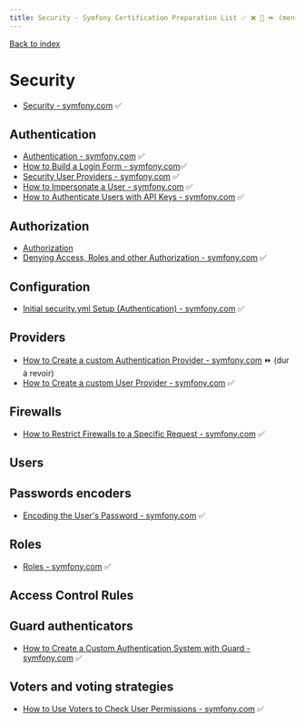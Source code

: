 ```yaml
---
title: Security - Symfony Certification Preparation List ✅ ❌ 🌈 ⏩ (menu OK)
---
```

[Back to index](../readme.md#table-of-contents)

# Security
- [Security - symfony.com](https://symfony.com/doc/5.0/security.html) ✅

## Authentication
- [Authentication - symfony.com](https://symfony.com/doc/5.0/components/security/authentication.html) ✅ 
- [How to Build a Login Form - symfony.com](https://symfony.com/doc/5.0/security/form_login_setup.html)✅ 
- [Security User Providers - symfony.com](https://symfony.com/doc/5.0/security/user_provider.html) ✅
- [How to Impersonate a User - symfony.com](https://symfony.com/doc/5.0/security/impersonating_user.html) ✅
- [How to Authenticate Users with API Keys - symfony.com](https://symfony.com/doc/5.0/security/guard_authentication.html) ✅

## Authorization
- [Authorization](https://symfony.com/doc/5.0/components/security/authorization.html) 
- [Denying Access, Roles and other Authorization - symfony.com](https://symfony.com/doc/5.0/security.html#denying-access-roles-and-other-authorization) ✅

## Configuration
- [Initial security.yml Setup (Authentication) - symfony.com](https://symfony.com/doc/5.0/security.html#initial-security-yml-setup-authentication) ✅

## Providers
- [How to Create a custom Authentication Provider - symfony.com](https://symfony.com/doc/5.0/security/custom_authentication_provider.html) ⏩ (dur à revoir)
- [How to Create a custom User Provider - symfony.com](https://symfony.com/doc/5.0/security/user_provider.html#creating-a-custom-user-provider) ✅

## Firewalls
- [How to Restrict Firewalls to a Specific Request - symfony.com](https://symfony.com/doc/5.0/security/firewall_restriction.html) ✅

## Users

## Passwords encoders
- [Encoding the User's Password - symfony.com](https://symfony.com/doc/5.0/security.html#c-encoding-passwords) ✅ 

## Roles
- [Roles - symfony.com](https://symfony.com/doc/5.0/security.html#roles)  ✅

## Access Control Rules

## Guard authenticators
- [How to Create a Custom Authentication System with Guard - symfony.com](https://symfony.com/doc/5.0/security/guard_authentication.html) ✅

## Voters and voting strategies
- [How to Use Voters to Check User Permissions - symfony.com](https://symfony.com/doc/5.0/security/voters.html) ✅
